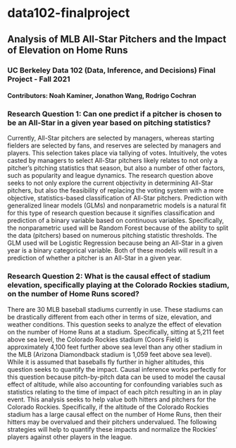 # data102-finalproject

## Analysis of MLB All-Star Pitchers and the Impact of Elevation on Home Runs

### UC Berkeley Data 102 (Data, Inference, and Decisions) Final Project - Fall 2021

#### Contributors: Noah Kaminer, Jonathon Wang, Rodrigo Cochran

### Research Question 1: Can one predict if a pitcher is chosen to be an All-Star in a given year based on pitching statistics?

  Currently, All-Star pitchers are selected by managers, whereas starting fielders are selected by fans, and reserves are selected by managers and players. This selection takes place via tallying of votes. Intuitively, the votes casted by managers to select All-Star pitchers likely relates to not only a pitcher’s pitching statistics that season, but also a number of other factors, such as popularity and league dynamics. The research question above seeks to not only explore the current objectivity in determining All-Star pitchers, but also the feasibility of replacing the voting system with a more objective, statistics-based classification of All-Star pitchers. Prediction with generalized linear models (GLMs) and nonparametric models is a natural fit for this type of research question because it signifies classification and prediction of a binary variable based on continuous variables. Specifically, the nonparametric used will be Random Forest because of the ability to split the data (pitchers) based on numerous pitching statistic thresholds. The GLM used will be Logistic Regression because being an All-Star in a given year is a binary categorical variable. Both of these models will result in a prediction of whether a pitcher is an All-Star in a given year.


### Research Question 2: What is the causal effect of stadium elevation, specifically playing at the Colorado Rockies stadium, on the number of Home Runs scored?

  There are 30 MLB baseball stadiums currently in use. These stadiums can be drastically different from each other in terms of size, elevation, and weather conditions. This question seeks to analyze the effect of elevation on the number of Home Runs at a stadium. Specifically, sitting at 5,211 feet above sea level, the Colorado Rockies stadium (Coors Field) is approximately 4,100 feet further above sea level than any other stadium in the MLB (Arizona Diamondback stadium is 1,059 feet above sea level). While it is assumed that baseballs fly further in higher altitudes, this question seeks to quantify the impact. Causal inference works perfectly for this question because pitch-by-pitch data can be used to model the causal effect of altitude, while also accounting for confounding variables such as statistics relating to the time of impact of each pitch resulting in an in play event. This analysis seeks to help value both hitters and pitchers for the Colorado Rockies. Specifically, if the altitude of the Colorado Rockies stadium has a large causal effect on the number of Home Runs, then their hitters may be overvalued and their pitchers undervalued. The following strategies will help to quantify these impacts and normalize the Rockies’ players against other players in the league.
